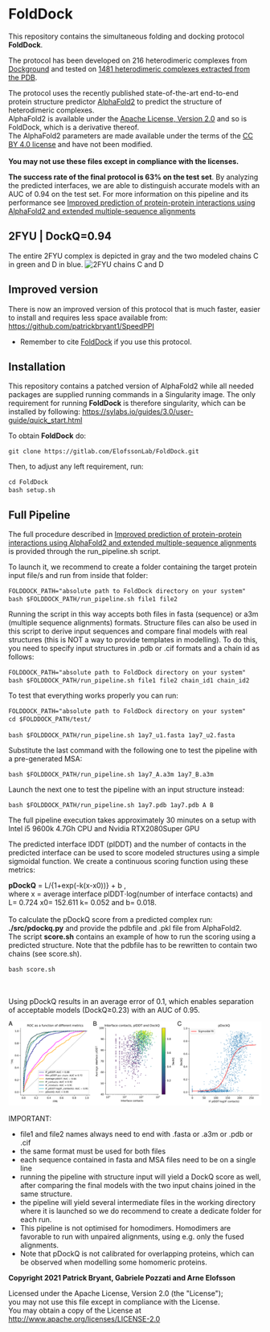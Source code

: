 # FoldDock


This repository contains the simultaneous folding and docking protocol **FoldDock**.

The protocol has been developed on 216 heterodimeric complexes from [Dockground](http://dockground.compbio.ku.edu/downloads/unbound/benchmark4.tar.bz2)
and tested on [1481 heterodimeric complexes extracted from the PDB](https://www.nature.com/articles/s41467-021-21636-z).


The protocol uses the recently published state-of-the-art end-to-end protein structure predictor [AlphaFold2](https://github.com/deepmind/alphafold) to predict the structure of heterodimeric complexes.
\
AlphaFold2 is available under the [Apache License, Version 2.0](http://www.apache.org/licenses/LICENSE-2.0) and so is FoldDock, which is a derivative thereof.  \
The AlphaFold2 parameters are made available under the terms of the [CC BY 4.0 license](https://creativecommons.org/licenses/by/4.0/legalcode) and have not been modified.
\
\
**You may not use these files except in compliance with the licenses.**

**The success rate of the final protocol is 63% on the test set**. By analyzing the predicted interfaces, we are able to distinguish accurate models with an AUC of 0.94 on the test set. For more information on this pipeline and its performance see
[Improved prediction of protein-protein interactions using AlphaFold2 and extended multiple-sequence alignments](https://www.biorxiv.org/content/10.1101/2021.09.15.460468v1)

## 2FYU | DockQ=0.94
The entire 2FYU complex is depicted in gray and the two modeled chains C in green and D in blue.
![2FYU chains C and D](./2FYU.gif)

## Improved version
There is now an improved version of this protocol that is much faster, easier to install and requires less space available from: https://github.com/patrickbryant1/SpeedPPI
- Remember to cite [FoldDock](https://www.biorxiv.org/content/10.1101/2021.09.15.460468v1) if you use this protocol.

## Installation
This repository contains a patched version of AlphaFold2 while all needed packages are supplied running commands in a Singularity image.
The only requirement for running **FoldDock** is therefore singularity, which can be installed by following: https://sylabs.io/guides/3.0/user-guide/quick_start.html

To obtain **FoldDock** do:

```
git clone https://gitlab.com/ElofssonLab/FoldDock.git
```

Then, to adjust any left requirement, run:

```
cd FoldDock
bash setup.sh
```


## Full Pipeline
The full procedure described in [Improved prediction of protein-protein interactions using AlphaFold2 and extended multiple-sequence alignments](https://www.biorxiv.org/content/10.1101/2021.09.15.460468v1) is provided through the run_pipeline.sh script.

To launch it, we recommend to create a folder containing the target protein input file/s and run from inside that folder:

```
FOLDDOCK_PATH="absolute path to FoldDock directory on your system"
bash $FOLDDOCK_PATH/run_pipeline.sh file1 file2
```

Running the script in this way accepts both files in fasta (sequence) or a3m (multiple sequence alignments) formats. Structure files can also be used in this script to derive input sequences and compare final models with real structures (this is NOT a way to provide templates in modelling). To do this, you need to specify input structures in .pdb or .cif formats and a chain id as follows:

```
FOLDDOCK_PATH="absolute path to FoldDock directory on your system"
bash $FOLDDOCK_PATH/run_pipeline.sh file1 file2 chain_id1 chain_id2
```

To test that everything works properly you can run:

```
FOLDDOCK_PATH="absolute path to FoldDock directory on your system"
cd $FOLDDOCK_PATH/test/

bash $FOLDDOCK_PATH/run_pipeline.sh 1ay7_u1.fasta 1ay7_u2.fasta
```

Substitute the last command with the following one to test the pipeline with a pre-generated MSA:

```
bash $FOLDDOCK_PATH/run_pipeline.sh 1ay7_A.a3m 1ay7_B.a3m
```

Launch the next one to test the pipeline with an input structure instead:

```
bash $FOLDDOCK_PATH/run_pipeline.sh 1ay7.pdb 1ay7.pdb A B
```

The full pipeline execution takes approximately 30 minutes on a setup with Intel i5 9600k 4.7Gh CPU and Nvidia RTX2080Super GPU

The predicted interface lDDT (plDDT) and the number of contacts in the predicted interface can be used to score modeled structures using a simple sigmoidal function. We create a continuous scoring function using these metrics:

**pDockQ** = L/{1+exp(-k(x-x0))} + b , \
where x = average interface plDDT⋅log(number of interface contacts) and L= 0.724 x0= 152.611 k= 0.052 and b= 0.018.\
\
To calculate the pDockQ score from a predicted complex run: **./src/pdockq.py** and provide the pdbfile and .pkl file from AlphaFold2. \
The script **score.sh** contains an example of how to run the scoring using a predicted structure. Note that the pdbfile has to be rewritten to contain two chains (see score.sh).

```
bash score.sh
```
\
\
Using pDockQ results in an average error of 0.1, which enables separation of acceptable models (DockQ≥0.23) with an AUC of 0.95.


![scoring](./pdockq_montage.png)


IMPORTANT:
- file1 and file2 names always need to end with .fasta or .a3m or .pdb or .cif
- the same format must be used for both files
- each sequence contained in fasta and MSA files need to be on a single line
- running the pipeline with structure input will yield a DockQ score as well, after comparing the final models with the two input chains joined in the same structure.
- the pipeline will yield several intermediate files in the working directory where it is launched so we do recommend to create a dedicate folder for each run.
- This pipeline is not optimised for homodimers. Homodimers are favorable to run with unpaired alignments, using e.g. only the fused alignments.
- Note that pDockQ is not calibrated for overlapping proteins, which can be observed when modelling some homomeric proteins.

**Copyright 2021 Patrick Bryant, Gabriele Pozzati and Arne Elofsson**

Licensed under the Apache License, Version 2.0 (the "License"); \
you may not use this file except in compliance with the License. \
You may obtain a copy of the License at http://www.apache.org/licenses/LICENSE-2.0
